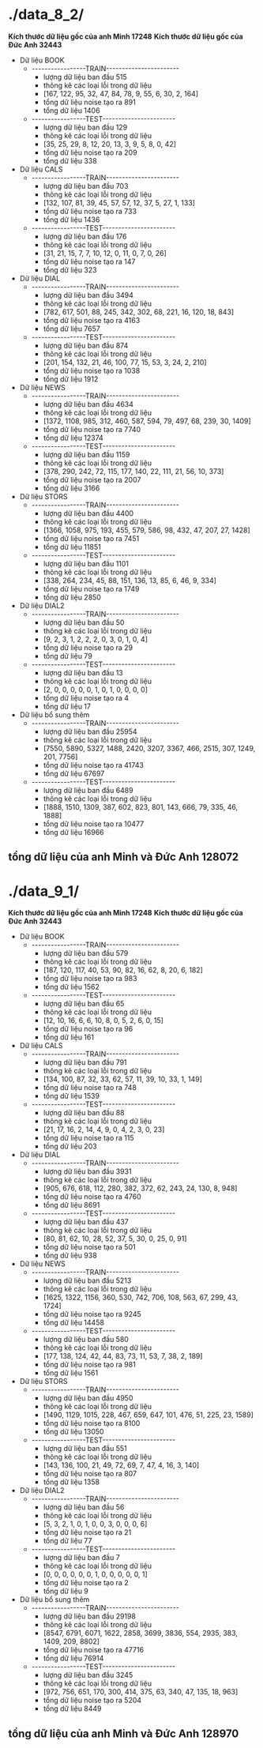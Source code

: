 # ./data_8_2/
**Kích thước dữ liệu gốc của anh Minh 17248**
**Kích thước dữ liệu gốc của Đức Anh 32443**
- Dữ liệu BOOK
    - -----------------TRAIN-----------------------
        - lượng dữ liệu ban đầu 515
        - thông kê các loại lỗi trong dữ liệu
        - [167, 122, 95, 32, 47, 84, 78, 9, 55, 6, 30, 2, 164]
        - tổng dữ liệu noise tạo ra 891
        - tổng dữ liệu 1406
    - -----------------TEST-----------------------
        - lượng dữ liệu ban đầu 129
        - thông kê các loại lỗi trong dữ liệu
        - [35, 25, 29, 8, 12, 20, 13, 3, 9, 5, 8, 0, 42]
        - tổng dữ liệu noise tạo ra 209
        - tổng dữ liệu 338
- Dữ liệu CALS
    - -----------------TRAIN-----------------------
        - lượng dữ liệu ban đầu 703
        - thông kê các loại lỗi trong dữ liệu
        - [132, 107, 81, 39, 45, 57, 57, 12, 37, 5, 27, 1, 133]
        - tổng dữ liệu noise tạo ra 733
        - tổng dữ liệu 1436
    - -----------------TEST-----------------------
        - lượng dữ liệu ban đầu 176
        - thông kê các loại lỗi trong dữ liệu
        - [31, 21, 15, 7, 7, 10, 12, 0, 11, 0, 7, 0, 26]
        - tổng dữ liệu noise tạo ra 147
        - tổng dữ liệu 323
- Dữ liệu DIAL
    - -----------------TRAIN-----------------------
        - lượng dữ liệu ban đầu 3494
        - thông kê các loại lỗi trong dữ liệu
        - [782, 617, 501, 88, 245, 342, 302, 68, 221, 16, 120, 18, 843]
        - tổng dữ liệu noise tạo ra 4163
        - tổng dữ liệu 7657
    - -----------------TEST-----------------------
        - lượng dữ liệu ban đầu 874
        - thông kê các loại lỗi trong dữ liệu
        - [201, 154, 132, 21, 46, 100, 77, 15, 53, 3, 24, 2, 210]
        - tổng dữ liệu noise tạo ra 1038
        - tổng dữ liệu 1912
- Dữ liệu NEWS
    - -----------------TRAIN-----------------------
        - lượng dữ liệu ban đầu 4634
        - thông kê các loại lỗi trong dữ liệu
        - [1372, 1108, 985, 312, 460, 587, 594, 79, 497, 68, 239, 30, 1409]
        - tổng dữ liệu noise tạo ra 7740
        - tổng dữ liệu 12374
    - -----------------TEST-----------------------
        - lượng dữ liệu ban đầu 1159
        - thông kê các loại lỗi trong dữ liệu
        - [378, 290, 242, 72, 115, 177, 140, 22, 111, 21, 56, 10, 373]
        - tổng dữ liệu noise tạo ra 2007
        - tổng dữ liệu 3166
- Dữ liệu STORS
    - -----------------TRAIN-----------------------
        - lượng dữ liệu ban đầu 4400
        - thông kê các loại lỗi trong dữ liệu
        - [1366, 1058, 975, 193, 455, 579, 586, 98, 432, 47, 207, 27, 1428]
        - tổng dữ liệu noise tạo ra 7451
        - tổng dữ liệu 11851
    - -----------------TEST-----------------------
        - lượng dữ liệu ban đầu 1101
        - thông kê các loại lỗi trong dữ liệu
        - [338, 264, 234, 45, 88, 151, 136, 13, 85, 6, 46, 9, 334]
        - tổng dữ liệu noise tạo ra 1749
        - tổng dữ liệu 2850
- Dữ liệu DIAL2
    - -----------------TRAIN-----------------------
        - lượng dữ liệu ban đầu 50
        - thông kê các loại lỗi trong dữ liệu
        - [9, 2, 3, 1, 2, 2, 2, 0, 3, 0, 1, 0, 4]
        - tổng dữ liệu noise tạo ra 29
        - tổng dữ liệu 79
    - -----------------TEST-----------------------
        - lượng dữ liệu ban đầu 13
        - thông kê các loại lỗi trong dữ liệu
        - [2, 0, 0, 0, 0, 0, 1, 0, 1, 0, 0, 0, 0]
        - tổng dữ liệu noise tạo ra 4
        - tổng dữ liệu 17
- Dữ liệu bổ sung thêm 
    - -----------------TRAIN-----------------------
        - lượng dữ liệu ban đầu 25954
        - thông kê các loại lỗi trong dữ liệu
        - [7550, 5890, 5327, 1488, 2420, 3207, 3367, 466, 2515, 307, 1249, 201, 7756]
        - tổng dữ liệu noise tạo ra 41743
        - tổng dữ liệu 67697
    - -----------------TEST-----------------------
        - lượng dữ liệu ban đầu 6489
        - thông kê các loại lỗi trong dữ liệu
        - [1888, 1510, 1309, 387, 602, 823, 801, 143, 666, 79, 335, 46, 1888]
        - tổng dữ liệu noise tạo ra 10477
        - tổng dữ liệu 16966
## tổng dữ liệu của anh Minh và Đức Anh  128072
# ./data_9_1/
**Kích thước dữ liệu gốc của anh Minh 17248**
**Kích thước dữ liệu gốc của Đức Anh 32443**
- Dữ liệu BOOK
    - -----------------TRAIN-----------------------
        - lượng dữ liệu ban đầu 579
        - thông kê các loại lỗi trong dữ liệu
        - [187, 120, 117, 40, 53, 90, 82, 16, 62, 8, 20, 6, 182]
        - tổng dữ liệu noise tạo ra 983
        - tổng dữ liệu 1562
    - -----------------TEST-----------------------
        - lượng dữ liệu ban đầu 65
        - thông kê các loại lỗi trong dữ liệu
        - [12, 10, 16, 6, 6, 10, 8, 0, 5, 2, 6, 0, 15]
        - tổng dữ liệu noise tạo ra 96
        - tổng dữ liệu 161
- Dữ liệu CALS
    - -----------------TRAIN-----------------------
        - lượng dữ liệu ban đầu 791
        - thông kê các loại lỗi trong dữ liệu
        - [134, 100, 87, 32, 33, 62, 57, 11, 39, 10, 33, 1, 149]
        - tổng dữ liệu noise tạo ra 748
        - tổng dữ liệu 1539
    - -----------------TEST-----------------------
        - lượng dữ liệu ban đầu 88
        - thông kê các loại lỗi trong dữ liệu
        - [21, 17, 16, 2, 14, 4, 9, 0, 4, 2, 3, 0, 23]
        - tổng dữ liệu noise tạo ra 115
        - tổng dữ liệu 203
- Dữ liệu DIAL
    - -----------------TRAIN-----------------------
        - lượng dữ liệu ban đầu 3931
        - thông kê các loại lỗi trong dữ liệu
        - [905, 676, 618, 112, 280, 382, 372, 62, 243, 24, 130, 8, 948]
        - tổng dữ liệu noise tạo ra 4760
        - tổng dữ liệu 8691
    - -----------------TEST-----------------------
        - lượng dữ liệu ban đầu 437
        - thông kê các loại lỗi trong dữ liệu
        - [80, 81, 62, 10, 28, 52, 37, 5, 30, 0, 25, 0, 91]
        - tổng dữ liệu noise tạo ra 501
        - tổng dữ liệu 938
- Dữ liệu NEWS
    - -----------------TRAIN-----------------------
        - lượng dữ liệu ban đầu 5213
        - thông kê các loại lỗi trong dữ liệu
        - [1625, 1322, 1156, 360, 530, 742, 706, 108, 563, 67, 299, 43, 1724]
        - tổng dữ liệu noise tạo ra 9245
        - tổng dữ liệu 14458
    - -----------------TEST-----------------------
        - lượng dữ liệu ban đầu 580
        - thông kê các loại lỗi trong dữ liệu
        - [177, 138, 124, 42, 44, 83, 73, 11, 53, 7, 38, 2, 189]
        - tổng dữ liệu noise tạo ra 981
        - tổng dữ liệu 1561
- Dữ liệu STORS
    - -----------------TRAIN-----------------------
        - lượng dữ liệu ban đầu 4950
        - thông kê các loại lỗi trong dữ liệu
        - [1490, 1129, 1015, 228, 467, 659, 647, 101, 476, 51, 225, 23, 1589]
        - tổng dữ liệu noise tạo ra 8100
        - tổng dữ liệu 13050
    - -----------------TEST-----------------------
        - lượng dữ liệu ban đầu 551
        - thông kê các loại lỗi trong dữ liệu
        - [143, 136, 100, 21, 49, 72, 69, 7, 47, 4, 16, 3, 140]
        - tổng dữ liệu noise tạo ra 807
        - tổng dữ liệu 1358
- Dữ liệu DIAL2
    - -----------------TRAIN-----------------------
        - lượng dữ liệu ban đầu 56
        - thông kê các loại lỗi trong dữ liệu
        - [5, 3, 2, 1, 0, 1, 0, 0, 3, 0, 0, 0, 6]
        - tổng dữ liệu noise tạo ra 21
        - tổng dữ liệu 77
    - -----------------TEST-----------------------
        - lượng dữ liệu ban đầu 7
        - thông kê các loại lỗi trong dữ liệu
        - [0, 0, 0, 0, 0, 0, 1, 0, 0, 0, 0, 0, 1]
        - tổng dữ liệu noise tạo ra 2
        - tổng dữ liệu 9
- Dữ liệu bổ sung thêm
    - -----------------TRAIN-----------------------
        - lượng dữ liệu ban đầu 29198
        - thông kê các loại lỗi trong dữ liệu
        - [8547, 6791, 6071, 1622, 2858, 3699, 3836, 554, 2935, 383, 1409, 209, 8802]
        - tổng dữ liệu noise tạo ra 47716
        - tổng dữ liệu 76914
    - -----------------TEST-----------------------
        - lượng dữ liệu ban đầu 3245
        - thông kê các loại lỗi trong dữ liệu
        - [972, 756, 651, 170, 300, 414, 375, 63, 340, 47, 135, 18, 963]
        - tổng dữ liệu noise tạo ra 5204
        - tổng dữ liệu 8449
## tổng dữ liệu của anh Minh và Đức Anh  128970